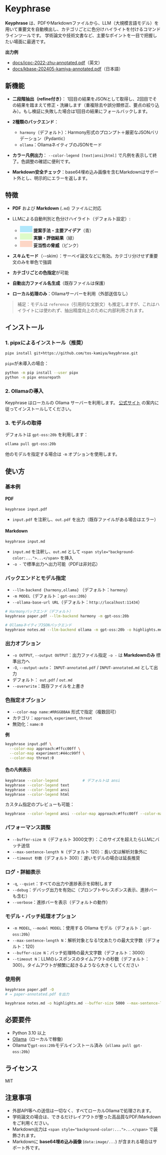 # Keyphrase

**Keyphrase** は、PDFやMarkdownファイルから、LLM（大規模言語モデル）を用いて重要文を自動検出し、カテゴリごとに色分けハイライトを付けるコマンドラインツールです。
学術論文や技術文書など、主要なポイントを一目で把握したい場面に最適です。

**出力例**

* [docs/icpc-2022-zhu-annotated.pdf](docs/icpc-2022-zhu-annotated.pdf)（英文）
* [docs/kbase-202405-kamiya-annotated.pdf](docs/kbase-202405-kamiya-annotated.pdf)（日本語）

## 新機能

* **二段階抽出（refine付き）**：
  1回目の結果をJSONとして取得し、2回目でその結果を踏まえて修正・洗練します（重複除去や誤分類修正、要点の絞り込み）。もし検証に失敗した場合は1回目の結果にフォールバックします。
* **2種類のバックエンド**：

  * `harmony`（デフォルト）：Harmony形式のプロンプト＋厳密なJSONバリデーション（Pydantic）
  * `ollama`：OllamaネイティブのJSONモード
* **カラー凡例出力**： `--color-legend [text|ansi|html]` で凡例を表示して終了。色調整の確認に便利です。
* **Markdown安全チェック**：base64埋め込み画像を含むMarkdownはサポート外とし、明示的にエラーを返します。

## 特徴

* **PDF** および **Markdown** (`.md`) ファイルに対応
* LLMによる自動判別と色分けハイライト（デフォルト設定）:

  * <span style="display:inline-block;width:40px;height:20px;background:#8edefbb0;"></span> **提案手法・主要アイデア**（青）
  * <span style="display:inline-block;width:40px;height:20px;background:#d0fbb1b0;"></span> **実験・評価結果**（緑）
  * <span style="display:inline-block;width:40px;height:20px;background:#fec6afb0;"></span> **妥当性の脅威**（ピンク）
* **スキムモード**（--skim）：サーベイ論文などに有効。カテゴリ分けせず重要文のみを単色で強調
* **カテゴリごとの色指定**が可能
* **自動出力ファイル名生成**（既存ファイルは保護）
* **ローカル処理のみ**：Ollamaサーバーを利用（外部送信なし）

> 補足：モデルは `reference`（引用的な文脈文）も推定しますが、これはハイライトには使われず、抽出精度向上のために内部利用されます。

## インストール

### 1. pipxによるインストール（推奨）

```bash
pipx install git+https://github.com/tos-kamiya/keyphrase.git
```

`pipx`が未導入の場合：

```bash
python -m pip install --user pipx
python -m pipx ensurepath
```

### 2. Ollamaの導入

Keyphrase はローカルの Ollama サーバーを利用します。
[公式サイト](https://ollama.com/download) の案内に従ってインストールしてください。

### 3. モデルの取得

デフォルトは `gpt-oss:20b` を利用します：

```bash
ollama pull gpt-oss:20b
```

他のモデルを指定する場合は `-m` オプションを使用します。

## 使い方

### 基本例

#### PDF

```bash
keyphrase input.pdf
```

* `input.pdf` を注釈し、`out.pdf` を出力（既存ファイルがある場合はエラー）

#### Markdown

```bash
keyphrase input.md
```

* `input.md` を注釈し、`out.md` として `<span style="background-color:...">...</span>` を挿入
* `-o -` で標準出力へ出力可能（PDFは非対応）

### バックエンドとモデル指定

* `--llm-backend {harmony,ollama}` （デフォルト：`harmony`）
* `-m MODEL`（デフォルト：`gpt-oss:20b`）
* `--ollama-base-url URL`（デフォルト：`http://localhost:11434`）

```bash
# Harmonyバックエンド（デフォルト）
keyphrase paper.pdf --llm-backend harmony -m gpt-oss:20b

# OllamaネイティブJSONバックエンド
keyphrase notes.md --llm-backend ollama -m gpt-oss:20b -o highlights.md
```

### 出力オプション

* `-o OUTPUT`, `--output OUTPUT`：出力ファイル指定
  `-o -` は **Markdownのみ** 標準出力へ
* `-O`, `--output-auto`： `INPUT-annotated.pdf` / `INPUT-annotated.md` として出力
* デフォルト： `out.pdf` / `out.md`
* `--overwrite`：既存ファイルを上書き

### 色指定オプション

* `--color-map name:#RRGGBBAA` 形式で指定（複数回可）
* カテゴリ：`approach`, `experiment`, `threat`
* 無効化：`name:0`

**例**

```bash
keyphrase input.pdf \
  --color-map approach:#ffcc00ff \
  --color-map experiment:#44cc99ff \
  --color-map threat:0
```

#### 色の凡例表示

```bash
keyphrase --color-legend           # デフォルトは ansi
keyphrase --color-legend text
keyphrase --color-legend ansi
keyphrase --color-legend html
```

カスタム指定のプレビューも可能：

```bash
keyphrase --color-legend ansi --color-map approach:#ffcc00ff --color-map experiment:#44cc99ff
```

### パフォーマンス調整

* `--buffer-size N`（デフォルト 3000文字）：このサイズを超えたらLLMにバッチ送信
* `--max-sentence-length N`（デフォルト 120）：長い文は解析対象外に
* `--timeout 秒数`（デフォルト 300）：遅いモデルの場合は延長推奨

### ログ・詳細表示

* `-q`, `--quiet`：すべての出力や進捗表示を抑制します
* `--debug`：デバッグ出力を有効に（プロンプトやレスポンス表示、進捗バーも含む）
* `--verbose`：進捗バーを表示（デフォルトの動作）

### モデル・バッチ処理オプション

* `-m MODEL`, `--model MODEL`：使用する Ollama モデル（デフォルト：`gpt-oss:20b`）
* `--max-sentence-length N`：解析対象となる1文あたりの最大文字数（デフォルト：120）
* `--buffer-size N`：バッチ処理時の最大文字数（デフォルト：3000）
* `--timeout N`：LLMのレスポンスのタイムアウトの秒数（デフォルト：300）。タイムアウトが頻繁に起きるようなら大きくしてください

### 使用例

```bash
keyphrase paper.pdf -O
# → paper-annotated.pdf を出力

keyphrase notes.md -o highlights.md --buffer-size 5000 --max-sentence-length 100 --verbose
```

## 必要要件

* Python 3.10 以上
* [Ollama](https://ollama.com/)（ローカルで稼働）
* Ollamaで`gpt-oss:20b`モデルインストール済み（`ollama pull gpt-oss:20b`）

## ライセンス

MIT

## 注意事項

* 外部API等への送信は一切なく、すべてローカルOllamaで処理されます。
* 学術論文の場合は、できるだけレイアウトが整った高品質なPDF/Markdownをご利用ください。
* Markdown出力は `<span style="background-color:...">...</span>` で装飾されます。
* Markdownに **base64埋め込み画像** (`data:image/...`) が含まれる場合はサポート外です。
